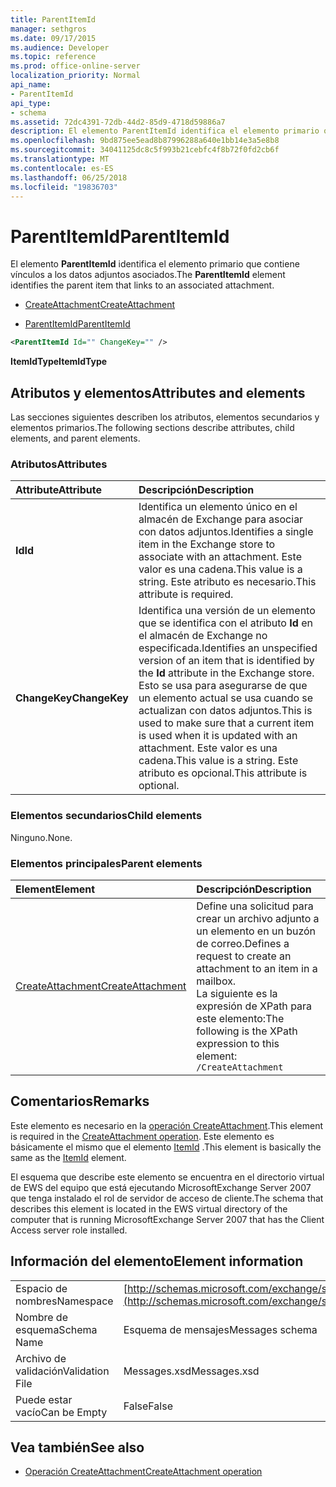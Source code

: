 ```yaml
---
title: ParentItemId
manager: sethgros
ms.date: 09/17/2015
ms.audience: Developer
ms.topic: reference
ms.prod: office-online-server
localization_priority: Normal
api_name:
- ParentItemId
api_type:
- schema
ms.assetid: 72dc4391-72db-44d2-85d9-4718d59886a7
description: El elemento ParentItemId identifica el elemento primario que contiene vínculos a los datos adjuntos asociados.
ms.openlocfilehash: 9bd875ee5ead8b87996288a640e1bb14e3a5e8b8
ms.sourcegitcommit: 34041125dc8c5f993b21cebfc4f8b72f0fd2cb6f
ms.translationtype: MT
ms.contentlocale: es-ES
ms.lasthandoff: 06/25/2018
ms.locfileid: "19836703"
---
```

# <a name="parentitemid"></a><span data-ttu-id="cd05e-103">ParentItemId</span><span class="sxs-lookup"><span data-stu-id="cd05e-103">ParentItemId</span></span>

<span data-ttu-id="cd05e-104">El elemento **ParentItemId** identifica el elemento primario que contiene vínculos a los datos adjuntos asociados.</span><span class="sxs-lookup"><span data-stu-id="cd05e-104">The **ParentItemId** element identifies the parent item that links to an associated attachment.</span></span> 
  
- [<span data-ttu-id="cd05e-105">CreateAttachment</span><span class="sxs-lookup"><span data-stu-id="cd05e-105">CreateAttachment</span></span>](createattachment.md)
  
- [<span data-ttu-id="cd05e-106">ParentItemId</span><span class="sxs-lookup"><span data-stu-id="cd05e-106">ParentItemId</span></span>](parentitemid.md)
  
```xml
<ParentItemId Id="" ChangeKey="" />
```

<span data-ttu-id="cd05e-107">**ItemIdType**</span><span class="sxs-lookup"><span data-stu-id="cd05e-107">**ItemIdType**</span></span>

## <a name="attributes-and-elements"></a><span data-ttu-id="cd05e-108">Atributos y elementos</span><span class="sxs-lookup"><span data-stu-id="cd05e-108">Attributes and elements</span></span>

<span data-ttu-id="cd05e-109">Las secciones siguientes describen los atributos, elementos secundarios y elementos primarios.</span><span class="sxs-lookup"><span data-stu-id="cd05e-109">The following sections describe attributes, child elements, and parent elements.</span></span>
  
### <a name="attributes"></a><span data-ttu-id="cd05e-110">Atributos</span><span class="sxs-lookup"><span data-stu-id="cd05e-110">Attributes</span></span>

|<span data-ttu-id="cd05e-111">**Attribute**</span><span class="sxs-lookup"><span data-stu-id="cd05e-111">**Attribute**</span></span>|<span data-ttu-id="cd05e-112">**Descripción**</span><span class="sxs-lookup"><span data-stu-id="cd05e-112">**Description**</span></span>|
|:-----|:-----|
|<span data-ttu-id="cd05e-113">**Id**</span><span class="sxs-lookup"><span data-stu-id="cd05e-113">**Id**</span></span> <br/> |<span data-ttu-id="cd05e-114">Identifica un elemento único en el almacén de Exchange para asociar con datos adjuntos.</span><span class="sxs-lookup"><span data-stu-id="cd05e-114">Identifies a single item in the Exchange store to associate with an attachment.</span></span> <span data-ttu-id="cd05e-115">Este valor es una cadena.</span><span class="sxs-lookup"><span data-stu-id="cd05e-115">This value is a string.</span></span> <span data-ttu-id="cd05e-116">Este atributo es necesario.</span><span class="sxs-lookup"><span data-stu-id="cd05e-116">This attribute is required.</span></span>  <br/> |
|<span data-ttu-id="cd05e-117">**ChangeKey**</span><span class="sxs-lookup"><span data-stu-id="cd05e-117">**ChangeKey**</span></span> <br/> |<span data-ttu-id="cd05e-118">Identifica una versión de un elemento que se identifica con el atributo **Id** en el almacén de Exchange no especificada.</span><span class="sxs-lookup"><span data-stu-id="cd05e-118">Identifies an unspecified version of an item that is identified by the **Id** attribute in the Exchange store.</span></span> <span data-ttu-id="cd05e-119">Esto se usa para asegurarse de que un elemento actual se usa cuando se actualizan con datos adjuntos.</span><span class="sxs-lookup"><span data-stu-id="cd05e-119">This is used to make sure that a current item is used when it is updated with an attachment.</span></span> <span data-ttu-id="cd05e-120">Este valor es una cadena.</span><span class="sxs-lookup"><span data-stu-id="cd05e-120">This value is a string.</span></span> <span data-ttu-id="cd05e-121">Este atributo es opcional.</span><span class="sxs-lookup"><span data-stu-id="cd05e-121">This attribute is optional.</span></span>  <br/> |
   
### <a name="child-elements"></a><span data-ttu-id="cd05e-122">Elementos secundarios</span><span class="sxs-lookup"><span data-stu-id="cd05e-122">Child elements</span></span>

<span data-ttu-id="cd05e-123">Ninguno.</span><span class="sxs-lookup"><span data-stu-id="cd05e-123">None.</span></span>
  
### <a name="parent-elements"></a><span data-ttu-id="cd05e-124">Elementos principales</span><span class="sxs-lookup"><span data-stu-id="cd05e-124">Parent elements</span></span>

|<span data-ttu-id="cd05e-125">**Element**</span><span class="sxs-lookup"><span data-stu-id="cd05e-125">**Element**</span></span>|<span data-ttu-id="cd05e-126">**Descripción**</span><span class="sxs-lookup"><span data-stu-id="cd05e-126">**Description**</span></span>|
|:-----|:-----|
|[<span data-ttu-id="cd05e-127">CreateAttachment</span><span class="sxs-lookup"><span data-stu-id="cd05e-127">CreateAttachment</span></span>](createattachment.md) <br/> |<span data-ttu-id="cd05e-128">Define una solicitud para crear un archivo adjunto a un elemento en un buzón de correo.</span><span class="sxs-lookup"><span data-stu-id="cd05e-128">Defines a request to create an attachment to an item in a mailbox.</span></span>  <br/> <span data-ttu-id="cd05e-129">La siguiente es la expresión de XPath para este elemento:</span><span class="sxs-lookup"><span data-stu-id="cd05e-129">The following is the XPath expression to this element:</span></span>  <br/>  `/CreateAttachment` <br/> |
   
## <a name="remarks"></a><span data-ttu-id="cd05e-130">Comentarios</span><span class="sxs-lookup"><span data-stu-id="cd05e-130">Remarks</span></span>

<span data-ttu-id="cd05e-131">Este elemento es necesario en la [operación CreateAttachment](createattachment-operation.md).</span><span class="sxs-lookup"><span data-stu-id="cd05e-131">This element is required in the [CreateAttachment operation](createattachment-operation.md).</span></span> <span data-ttu-id="cd05e-132">Este elemento es básicamente el mismo que el elemento [ItemId](itemid.md) .</span><span class="sxs-lookup"><span data-stu-id="cd05e-132">This element is basically the same as the [ItemId](itemid.md) element.</span></span> 
  
<span data-ttu-id="cd05e-133">El esquema que describe este elemento se encuentra en el directorio virtual de EWS del equipo que está ejecutando MicrosoftExchange Server 2007 que tenga instalado el rol de servidor de acceso de cliente.</span><span class="sxs-lookup"><span data-stu-id="cd05e-133">The schema that describes this element is located in the EWS virtual directory of the computer that is running MicrosoftExchange Server 2007 that has the Client Access server role installed.</span></span>
  
## <a name="element-information"></a><span data-ttu-id="cd05e-134">Información del elemento</span><span class="sxs-lookup"><span data-stu-id="cd05e-134">Element information</span></span>

|||
|:-----|:-----|
|<span data-ttu-id="cd05e-135">Espacio de nombres</span><span class="sxs-lookup"><span data-stu-id="cd05e-135">Namespace</span></span>  <br/> |[http://schemas.microsoft.com/exchange/services/2006/messages](http://schemas.microsoft.com/exchange/services/2006/messages) <br/> |
|<span data-ttu-id="cd05e-136">Nombre de esquema</span><span class="sxs-lookup"><span data-stu-id="cd05e-136">Schema Name</span></span>  <br/> |<span data-ttu-id="cd05e-137">Esquema de mensajes</span><span class="sxs-lookup"><span data-stu-id="cd05e-137">Messages schema</span></span>  <br/> |
|<span data-ttu-id="cd05e-138">Archivo de validación</span><span class="sxs-lookup"><span data-stu-id="cd05e-138">Validation File</span></span>  <br/> |<span data-ttu-id="cd05e-139">Messages.xsd</span><span class="sxs-lookup"><span data-stu-id="cd05e-139">Messages.xsd</span></span>  <br/> |
|<span data-ttu-id="cd05e-140">Puede estar vacío</span><span class="sxs-lookup"><span data-stu-id="cd05e-140">Can be Empty</span></span>  <br/> |<span data-ttu-id="cd05e-141">False</span><span class="sxs-lookup"><span data-stu-id="cd05e-141">False</span></span>  <br/> |
   
## <a name="see-also"></a><span data-ttu-id="cd05e-142">Vea también</span><span class="sxs-lookup"><span data-stu-id="cd05e-142">See also</span></span>

- [<span data-ttu-id="cd05e-143">Operación CreateAttachment</span><span class="sxs-lookup"><span data-stu-id="cd05e-143">CreateAttachment operation</span></span>](createattachment-operation.md)

